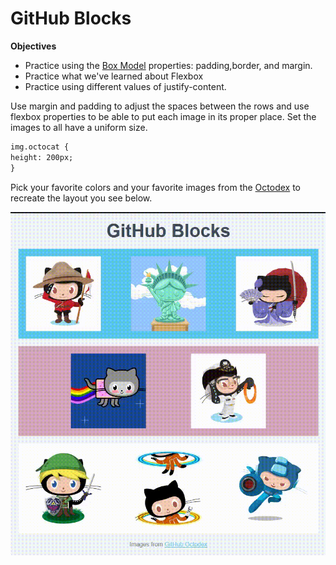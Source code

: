 # GitHub Blocks

**Objectives**

- Practice using the [Box Model](https://www.w3schools.com/css/css_boxmodel.asp) properties: padding,border, and margin.
- Practice what we've learned about Flexbox
- Practice using different values of justify-content.

Use margin and padding to adjust the spaces between the rows and use flexbox properties to be able to put each image in its proper place. Set the images to all have a uniform size.

```md
img.octocat {
height: 200px;
}
```

Pick your favorite colors and your favorite images from the [Octodex](https://octodex.github.com) to recreate the layout you see below.

![](ghblocks.gif)
